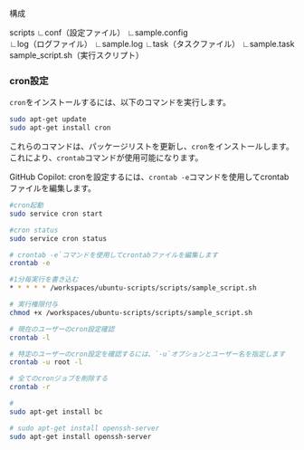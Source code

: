 

構成

scripts
    ∟conf（設定ファイル）
        ∟sample.config   
    ∟log（ログファイル）
        ∟sample.log
    ∟task（タスクファイル）
        ∟sample.task
    sample_script.sh（実行スクリプト）


### cron設定


`cron`をインストールするには、以下のコマンドを実行します。

```bash
sudo apt-get update
sudo apt-get install cron
```

これらのコマンドは、パッケージリストを更新し、`cron`をインストールします。これにより、`crontab`コマンドが使用可能になります。

GitHub Copilot: cronを設定するには、`crontab -e`コマンドを使用してcrontabファイルを編集します。
```bash
#cron起動
sudo service cron start

#cron status
sudo service cron status

# crontab -e`コマンドを使用してcrontabファイルを編集します
crontab -e

#1分毎実行を書き込む
* * * * * /workspaces/ubuntu-scripts/scripts/sample_script.sh

# 実行権限付与
chmod +x /workspaces/ubuntu-scripts/scripts/sample_script.sh

# 現在のユーザーのcron設定確認
crontab -l

# 特定のユーザーのcron設定を確認するには、`-u`オプションとユーザー名を指定します
crontab -u root -l

# 全てのcronジョブを削除する
crontab -r

#
sudo apt-get install bc

# sudo apt-get install openssh-server
sudo apt-get install openssh-server
```